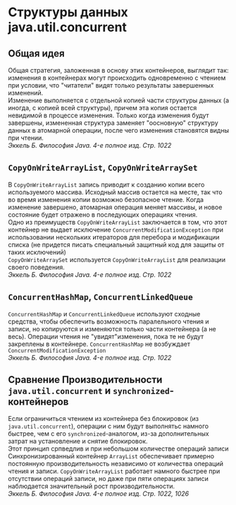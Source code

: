 # Структуры данных java.util.concurrent
## Общая идея
Общая стратегия, заложенная в основу этих контейнеров, выглядит так: изменения в контейнерах могут происходить одновременно с чтением при условии, что "читатели" видят только результаты завершенных изменений.<br/>
Изменение выполняется с отдельной копией части структуры данных (а иногда, с копией всей структуры), причем эта копия остается невидимой в процессе изменения. Только когда изменения будут завершены, измененная структура заменяет "оосновную" структуру данных в атомарной операции, после чего изменения становятся видны при чтении.<br/>
_Эккель Б. Философия Java. 4-е полное изд. Стр. 1022_

## `CopyOnWriteArrayList`, `CopyOnWriteArraySet`
В `CopyOnWriteArrayList` запись приводит к созданию копии всего используемого массива. Исходный массив остается на месте, так что во время изменения копии возможно безопасное чтение. Когда изменение завершено, атомарная операция меняет массивы, и новое состояние будет отражено в последующих операциях чтения.<br/>
Одно из преимуществ `CopyOnWriteArrayList` заключается в том, что этот контейнер не выдает исключение `ConcurrentModificationException` при использовании нескольких итераторов для перебора и модификации списка (не придется писать специальный защитный код для защиты от таких исключений)<br/>
`CopyOnWriteArraySet` используется `CopyOnWriteArrayList` для реализации своего поведения.<br/>
_Эккель Б. Философия Java. 4-е полное изд. Стр. 1022_

## `ConcurrentHashMap`, `ConcurrentLinkedQueue`
`ConcurrentHashMap` и `ConcurrentLinkedQueue` используют сходные средства, чтобы обеспечить возможность паралельного чтения и записи, но копируются и изменяются только части контейнера (а не весь). Операции чтения не "увидят"изменения, пока те не будут закреплены в контейнере. `ConcurrentHashMap` не возбуждает `ConcurrentModificationException`<br/>
_Эккель Б. Философия Java. 4-е полное изд. Стр. 1022_

## Сравнение Производительности `java.util.concurrent` и `synchronized`-контейнеров
Если ограничиться чтением из контейнера без блокировок (из `java.util.concurrent`), операции с ним будут выполнятьс намного быстрее, чем с его `synchronized`-аналогом, из-за дополнительных затрат на установление и снятие блокировок.<br/>
Этот принцип српведлив и при небольшом количестве операций записи<br/>
Синхронизированный контейнер `ArrayList` обеспечивает примерно постоянную производительность независимо от количества операций чтения и записи. `CopyOnWriteArrayList` работает намного быстрее при отсутствии операций записи, но даже при пяти операциях записи наблюдается значительный рост производительности.<br/>
_Эккель Б. Философия Java. 4-е полное изд. Стр. 1022, 1026_